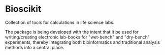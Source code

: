 # Bioscikit
Collection of tools for calculations in life science labs.


The package is being developed with the intent that it be used for writing/creating electronic lab-books for "wet-bench" and "dry-bench" experiments, thereby integrating both bioinformatics and traditional analysis methods into a central place.

